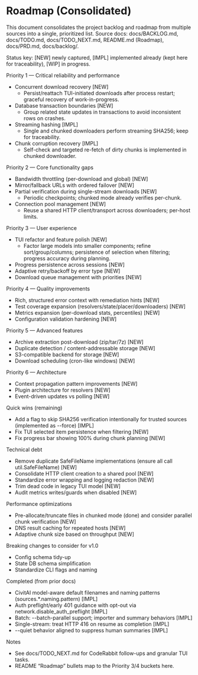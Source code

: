 # Roadmap (Consolidated)

This document consolidates the project backlog and roadmap from multiple sources into a single, prioritized list. Source docs: docs/BACKLOG.md, docs/TODO.md, docs/TODO_NEXT.md, README.md (Roadmap), docs/PRD.md, docs/backlog/.

Status key: [NEW] newly captured, [IMPL] implemented already (kept here for traceability), [WIP] in progress.

Priority 1 — Critical reliability and performance
- Concurrent download recovery [NEW]
  - Persist/reattach TUI-initiated downloads after process restart; graceful recovery of work-in-progress.
- Database transaction boundaries [NEW]
  - Group related state updates in transactions to avoid inconsistent rows on crashes.
- Streaming hashing [IMPL]
  - Single and chunked downloaders perform streaming SHA256; keep for traceability.
- Chunk corruption recovery [IMPL]
  - Self-check and targeted re-fetch of dirty chunks is implemented in chunked downloader.

Priority 2 — Core functionality gaps
- Bandwidth throttling (per-download and global) [NEW]
- Mirror/fallback URLs with ordered failover [NEW]
- Partial verification during single-stream downloads [NEW]
  - Periodic checkpoints; chunked mode already verifies per-chunk.
- Connection pool management [NEW]
  - Reuse a shared HTTP client/transport across downloaders; per-host limits.

Priority 3 — User experience
- TUI refactor and feature polish [NEW]
  - Factor large models into smaller components; refine sort/group/columns; persistence of selection when filtering; progress accuracy during planning.
- Progress persistence across sessions [NEW]
- Adaptive retry/backoff by error type [NEW]
- Download queue management with priorities [NEW]

Priority 4 — Quality improvements
- Rich, structured error context with remediation hints [NEW]
- Test coverage expansion (resolvers/state/placer/downloaders) [NEW]
- Metrics expansion (per-download stats, percentiles) [NEW]
- Configuration validation hardening [NEW]

Priority 5 — Advanced features
- Archive extraction post-download (zip/tar/7z) [NEW]
- Duplicate detection / content-addressable storage [NEW]
- S3-compatible backend for storage [NEW]
- Download scheduling (cron-like windows) [NEW]

Priority 6 — Architecture
- Context propagation pattern improvements [NEW]
- Plugin architecture for resolvers [NEW]
- Event-driven updates vs polling [NEW]

Quick wins (remaining)
- Add a flag to skip SHA256 verification intentionally for trusted sources (implemented as --force) [IMPL]
- Fix TUI selected item persistence when filtering [NEW]
- Fix progress bar showing 100% during chunk planning [NEW]

Technical debt
- Remove duplicate SafeFileName implementations (ensure all call util.SafeFileName) [NEW]
- Consolidate HTTP client creation to a shared pool [NEW]
- Standardize error wrapping and logging redaction [NEW]
- Trim dead code in legacy TUI model [NEW]
- Audit metrics writes/guards when disabled [NEW]

Performance optimizations
- Pre-allocate/truncate files in chunked mode (done) and consider parallel chunk verification [NEW]
- DNS result caching for repeated hosts [NEW]
- Adaptive chunk size based on throughput [NEW]

Breaking changes to consider for v1.0
- Config schema tidy-up
- State DB schema simplification
- Standardize CLI flags and naming

Completed (from prior docs)
- CivitAI model-aware default filenames and naming patterns (sources.*.naming.pattern) [IMPL]
- Auth preflight/early 401 guidance with opt-out via network.disable_auth_preflight [IMPL]
- Batch: --batch-parallel support; importer and summary behaviors [IMPL]
- Single-stream: treat HTTP 416 on resume as completion [IMPL]
- --quiet behavior aligned to suppress human summaries [IMPL]

Notes
- See docs/TODO_NEXT.md for CodeRabbit follow-ups and granular TUI tasks.
- README “Roadmap” bullets map to the Priority 3/4 buckets here.

